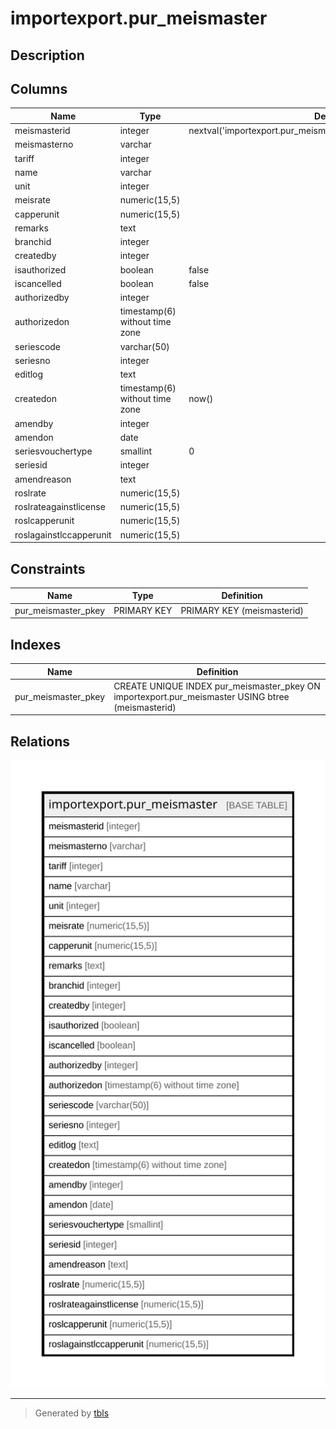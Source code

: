 # importexport.pur_meismaster

## Description

## Columns

| Name | Type | Default | Nullable | Children | Parents | Comment |
| ---- | ---- | ------- | -------- | -------- | ------- | ------- |
| meismasterid | integer | nextval('importexport.pur_meismaster_meismasterid_seq'::regclass) | false |  |  |  |
| meismasterno | varchar |  | true |  |  |  |
| tariff | integer |  | true |  |  |  |
| name | varchar |  | true |  |  |  |
| unit | integer |  | true |  |  |  |
| meisrate | numeric(15,5) |  | true |  |  |  |
| capperunit | numeric(15,5) |  | true |  |  |  |
| remarks | text |  | true |  |  |  |
| branchid | integer |  | true |  |  |  |
| createdby | integer |  | false |  |  |  |
| isauthorized | boolean | false | false |  |  |  |
| iscancelled | boolean | false | false |  |  |  |
| authorizedby | integer |  | true |  |  |  |
| authorizedon | timestamp(6) without time zone |  | true |  |  |  |
| seriescode | varchar(50) |  | true |  |  |  |
| seriesno | integer |  | true |  |  |  |
| editlog | text |  | true |  |  |  |
| createdon | timestamp(6) without time zone | now() | true |  |  |  |
| amendby | integer |  | true |  |  |  |
| amendon | date |  | true |  |  |  |
| seriesvouchertype | smallint | 0 | true |  |  |  |
| seriesid | integer |  | true |  |  |  |
| amendreason | text |  | true |  |  |  |
| roslrate | numeric(15,5) |  | true |  |  |  |
| roslrateagainstlicense | numeric(15,5) |  | true |  |  |  |
| roslcapperunit | numeric(15,5) |  | true |  |  |  |
| roslagainstlccapperunit | numeric(15,5) |  | true |  |  |  |

## Constraints

| Name | Type | Definition |
| ---- | ---- | ---------- |
| pur_meismaster_pkey | PRIMARY KEY | PRIMARY KEY (meismasterid) |

## Indexes

| Name | Definition |
| ---- | ---------- |
| pur_meismaster_pkey | CREATE UNIQUE INDEX pur_meismaster_pkey ON importexport.pur_meismaster USING btree (meismasterid) |

## Relations

![er](importexport.pur_meismaster.svg)

---

> Generated by [tbls](https://github.com/k1LoW/tbls)

